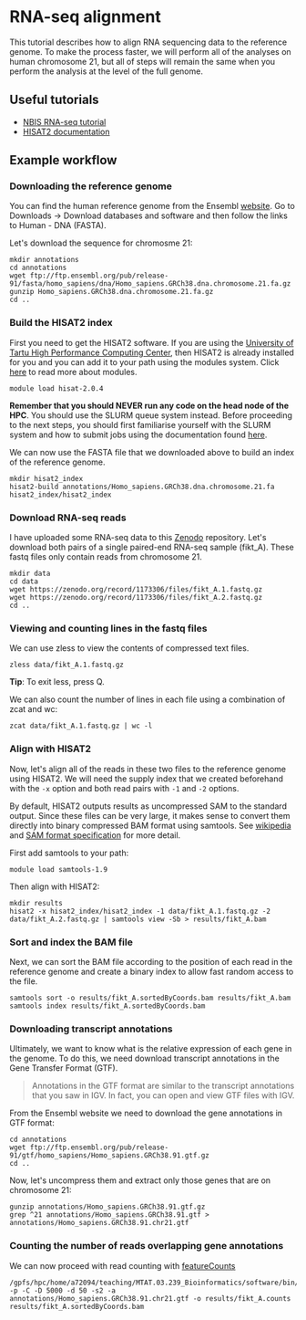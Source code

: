 # RNA-seq alignment
This tutorial describes how to align RNA sequencing data to the reference genome. To make the process faster, we will perform all of the analyses on human chromosome 21, but all of steps will remain the same when you perform the analysis at the level of the full genome.

## Useful tutorials

 - [NBIS RNA-seq tutorial](https://scilifelab.github.io/courses/rnaseq/labs/)
 - [HISAT2 documentation](https://ccb.jhu.edu/software/hisat2/manual.shtml)

## Example workflow
### Downloading the reference genome
You can find the human reference genome from the Ensembl [website](https://www.ensembl.org). Go to Downloads -> Download databases and software and then follow the links to Human - DNA (FASTA).

Let's download the sequence for chromosme 21:

	mkdir annotations
	cd annotations
	wget ftp://ftp.ensembl.org/pub/release-91/fasta/homo_sapiens/dna/Homo_sapiens.GRCh38.dna.chromosome.21.fa.gz
	gunzip Homo_sapiens.GRCh38.dna.chromosome.21.fa.gz
	cd ..

### Build the HISAT2 index
First you need to get the HISAT2 software. If you are using the [University of Tartu High Performance Computing Center](https://hpc.ut.ee/en/home/), then HISAT2 is already installed for you and you can add it to your path using the modules system. Click [here](https://hpc.ut.ee/en/guides/using-modules/) to read more about modules.

    module load hisat-2.0.4

**Remember that you should NEVER run any code on the head node of the HPC**. You should use the SLURM queue system instead. Before proceeding to the next steps, you should first familiarise yourself with the SLURM system and how to submit jobs using the documentation found [here](https://hpc.ut.ee/en/slurm/).

We can now use the FASTA file that we downloaded above to build an index of the reference genome.

	mkdir hisat2_index
	hisat2-build annotations/Homo_sapiens.GRCh38.dna.chromosome.21.fa hisat2_index/hisat2_index

### Download RNA-seq reads
I have uploaded some RNA-seq data to this [Zenodo](https://zenodo.org/record/1173306) repository. Let's download both pairs of a single paired-end RNA-seq sample (fikt_A). These fastq files only contain reads from chromosome 21.

	mkdir data
	cd data
	wget https://zenodo.org/record/1173306/files/fikt_A.1.fastq.gz
	wget https://zenodo.org/record/1173306/files/fikt_A.2.fastq.gz
	cd ..
	
### Viewing and counting lines in the fastq files
We can use zless to view the contents of compressed text files.
	
	zless data/fikt_A.1.fastq.gz
**Tip**: To exit less, press Q.

We can also count the number of lines in each file using a combination of zcat and wc:

	zcat data/fikt_A.1.fastq.gz | wc -l

### Align with HISAT2
Now, let's align all of the reads in these two files to the reference genome using HISAT2. We will need the supply index that we created beforehand with the `-x` option and both read pairs with `-1` and `-2` options.

By default, HISAT2 outputs results as uncompressed SAM to the standard output. Since these files can be very large, it makes sense to convert them directly into binary compressed BAM format using samtools. See [wikipedia](https://en.wikipedia.org/wiki/SAMtools) and [SAM format specification](https://samtools.github.io/hts-specs/SAMv1.pdf) for more detail.

First add samtools to your path:

    module load samtools-1.9

Then align with HISAT2:

	mkdir results
	hisat2 -x hisat2_index/hisat2_index -1 data/fikt_A.1.fastq.gz -2 data/fikt_A.2.fastq.gz | samtools view -Sb > results/fikt_A.bam

### Sort and index the BAM file
Next, we can sort the BAM file according to the position of each read in the reference genome and create a binary index to allow fast random access to the file.

	samtools sort -o results/fikt_A.sortedByCoords.bam results/fikt_A.bam
	samtools index results/fikt_A.sortedByCoords.bam
	
	
### Downloading transcript annotations
Ultimately, we want to know what is the relative expression of each gene in the genome. To do this, we need download transcript annotations in the Gene Transfer Format (GTF). 

> Annotations in the GTF format are similar to the transcript annotations that you saw in IGV. In fact, you can open and view GTF files with IGV.

From the Ensembl website we need to download the gene annotations in GTF format:
	
	cd annotations
	wget ftp://ftp.ensembl.org/pub/release-91/gtf/homo_sapiens/Homo_sapiens.GRCh38.91.gtf.gz
	cd ..

Now, let's uncompress them and extract only those genes that are on chromosome 21:

	gunzip annotations/Homo_sapiens.GRCh38.91.gtf.gz
	grep ^21 annotations/Homo_sapiens.GRCh38.91.gtf > annotations/Homo_sapiens.GRCh38.91.chr21.gtf

### Counting the number of reads overlapping gene annotations 
We can now proceed with read counting with [featureCounts](http://bioinf.wehi.edu.au/featureCounts/)
	
	/gpfs/hpc/home/a72094/teaching/MTAT.03.239_Bioinformatics/software/bin/featureCounts -p -C -D 5000 -d 50 -s2 -a annotations/Homo_sapiens.GRCh38.91.chr21.gtf -o results/fikt_A.counts results/fikt_A.sortedByCoords.bam
<!--stackedit_data:
eyJoaXN0b3J5IjpbMzYxNzU3NjM0LC0xNDU5NzExNDE1LC01MT
kzOTIxNjAsNTk0NDY1MjUsLTE5MDQ4NTcyMDAsNjc2ODU4NTUz
XX0=
-->